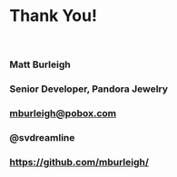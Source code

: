 # Thank You!

&nbsp;
&nbsp;
&nbsp;
&nbsp;

### Matt Burleigh
### Senior Developer, Pandora Jewelry
### mburleigh@pobox.com
### @svdreamline
### https://github.com/mburleigh/
